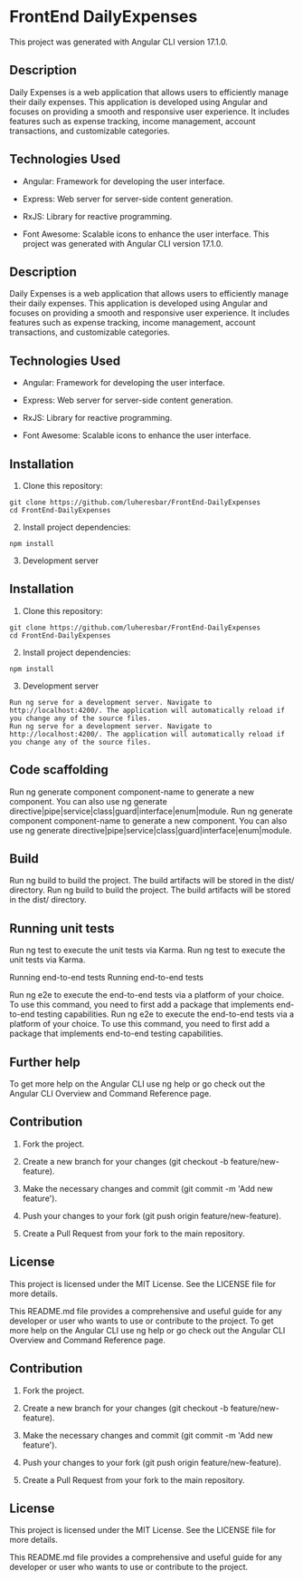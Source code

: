 # FrontEnd DailyExpenses

This project was generated with Angular CLI version 17.1.0.

## Description

  Daily Expenses is a web application that allows users to efficiently manage their daily expenses. This application is developed using Angular and focuses on providing a smooth and responsive user experience. It includes features such as expense tracking, income management, account transactions, and customizable categories.

## Technologies Used

  * Angular: Framework for developing the user interface.

  * Express: Web server for server-side content generation.

  * RxJS: Library for reactive programming.

  * Font Awesome: Scalable icons to enhance the user interface.
This project was generated with Angular CLI version 17.1.0.

## Description

  Daily Expenses is a web application that allows users to efficiently manage their daily expenses. This application is developed using Angular and focuses on providing a smooth and responsive user experience. It includes features such as expense tracking, income management, account transactions, and customizable categories.

## Technologies Used

  * Angular: Framework for developing the user interface.

  * Express: Web server for server-side content generation.

  * RxJS: Library for reactive programming.

  * Font Awesome: Scalable icons to enhance the user interface.

## Installation

  1. Clone this repository:

    git clone https://github.com/luheresbar/FrontEnd-DailyExpenses
    cd FrontEnd-DailyExpenses

  2. Install project dependencies:

    npm install

  3. Development server
## Installation

  1. Clone this repository:

    git clone https://github.com/luheresbar/FrontEnd-DailyExpenses
    cd FrontEnd-DailyExpenses

  2. Install project dependencies:

    npm install

  3. Development server

    Run ng serve for a development server. Navigate to http://localhost:4200/. The application will automatically reload if you change any of the source files.
    Run ng serve for a development server. Navigate to http://localhost:4200/. The application will automatically reload if you change any of the source files.

## Code scaffolding

  Run ng generate component component-name to generate a new component. You can also use ng generate directive|pipe|service|class|guard|interface|enum|module.
  Run ng generate component component-name to generate a new component. You can also use ng generate directive|pipe|service|class|guard|interface|enum|module.

## Build

  Run ng build to build the project. The build artifacts will be stored in the dist/ directory.
  Run ng build to build the project. The build artifacts will be stored in the dist/ directory.

## Running unit tests

  Run ng test to execute the unit tests via Karma.
  Run ng test to execute the unit tests via Karma.

  Running end-to-end tests
  Running end-to-end tests

  Run ng e2e to execute the end-to-end tests via a platform of your choice. To use this command, you need to first add a package that implements end-to-end testing capabilities.
  Run ng e2e to execute the end-to-end tests via a platform of your choice. To use this command, you need to first add a package that implements end-to-end testing capabilities.

## Further help

  To get more help on the Angular CLI use ng help or go check out the Angular CLI Overview and Command Reference page.

## Contribution

  1. Fork the project.

  2. Create a new branch for your changes (git checkout -b feature/new-feature).

  3. Make the necessary changes and commit (git commit -m 'Add new feature').

  4. Push your changes to your fork (git push origin feature/new-feature).

  5. Create a Pull Request from your fork to the main repository.

## License

  This project is licensed under the MIT License. See the LICENSE file for more details.

  This README.md file provides a comprehensive and useful guide for any developer or user who wants to use or contribute to the project.
  To get more help on the Angular CLI use ng help or go check out the Angular CLI Overview and Command Reference page.

## Contribution

  1. Fork the project.

  2. Create a new branch for your changes (git checkout -b feature/new-feature).

  3. Make the necessary changes and commit (git commit -m 'Add new feature').

  4. Push your changes to your fork (git push origin feature/new-feature).

  5. Create a Pull Request from your fork to the main repository.

## License

  This project is licensed under the MIT License. See the LICENSE file for more details.

  This README.md file provides a comprehensive and useful guide for any developer or user who wants to use or contribute to the project.
